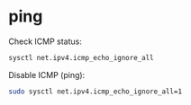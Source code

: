 # ping

Check ICMP status:
```bash
sysctl net.ipv4.icmp_echo_ignore_all
```

Disable ICMP (ping):
```bash
sudo sysctl net.ipv4.icmp_echo_ignore_all=1
```

